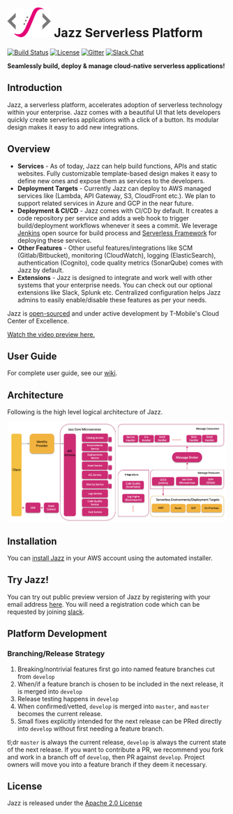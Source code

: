 # ![Jazz Logo](misc/logo.png) Jazz Serverless Platform

[![Build Status](https://travis-ci.org/tmobile/jazz.svg?branch=master)](https://travis-ci.org/tmobile/jazz)
[![License](https://img.shields.io/badge/License-Apache%202.0-yellowgreen.svg)](https://github.com/tmobile/jazz/blob/master/LICENSE)
[![Gitter](https://img.shields.io/gitter/room/badges/shields.svg)](https://gitter.im/TMO-OSS/Jazz)
[![Slack Chat](https://img.shields.io/badge/Chat-Slack-ff69b4.svg)](https://tmo-oss-getinvite.herokuapp.com/)

**Seamlessly build, deploy & manage cloud-native serverless applications!**

## Introduction

Jazz, a serverless platform, accelerates adoption of serverless technology within your enterprise. Jazz comes with a beautiful UI that lets developers quickly create serverless applications with a click of a button. Its modular design makes it easy to add new integrations.

## Overview

* **Services** - As of today, Jazz can help build functions, APIs and static websites. Fully customizable template-based design makes it easy to define new ones and expose them as services to the developers.
* **Deployment Targets** - Currently Jazz can deploy to AWS managed services like (Lambda, API Gateway, S3, CloudFront etc.). We plan to support related services in Azure and GCP in the near future.
* **Deployment & CI/CD** - Jazz comes with CI/CD by default. It creates a code repository per service and adds a web hook to trigger build/deployment workflows whenever it sees a commit. We leverage [Jenkins](https://github.com/jenkinsci/jenkins) open source for build process and [Serverless Framework](http://www.serverless.com) for deploying these services.
* **Other Features** - Other useful features/integrations like SCM (Gitlab/Bitbucket), monitoring (CloudWatch), logging (ElasticSearch), authentication (Cognito), code quality metrics (SonarQube) comes with Jazz by default.
* **Extensions** - Jazz is designed to integrate and work well with other systems that your enterprise needs. You can check out our optional extensions like Slack, Splunk etc. Centralized configuration helps Jazz admins to easily enable/disable these features as per your needs.

Jazz is [open-sourced](http://opensource.t-mobile.com) and under active development by T-Mobile's Cloud Center of Excellence.

[Watch the video preview here.](https://www.youtube.com/watch?v=6Kp1yxMjn1k)

## User Guide

For complete user guide, see our [wiki](https://github.com/tmobile/jazz/wiki).

## Architecture

Following is the high level logical architecture of Jazz.

![Jazz Architecture](misc/jazz_logical_architecture.png)

## Installation

You can [install Jazz](https://github.com/tmobile/jazz-installer) in your AWS account using the automated installer.

## Try Jazz!

You can try out public preview version of Jazz by registering with your email address [here](http://try.tmo-jazz.net). You will need a registration code which can be requested by joining [slack](https://tmo-oss-getinvite.herokuapp.com/).


## Platform Development

### Branching/Release Strategy

1. Breaking/nontrivial features first go into named feature branches cut from `develop`
2. When/if a feature branch is chosen to be included in the next release, it is merged into `develop`
3. Release testing happens in `develop`
4. When confirmed/vetted, `develop` is merged into `master`, and `master` becomes the current release.
5. Small fixes explicitly intended for the next release can be PRed directly into `develop` without first needing a feature branch.

tl;dr `master` is always the current release, `develop` is always the current state of the next release. If you want to contribute a PR, we recommend you fork and work in a branch off of `develop`, then PR against `develop`. Project owners will move you into a feature branch if they deem it necessary.

## License

Jazz is released under the [Apache 2.0 License](https://github.com/tmobile/jazz/blob/master/LICENSE)
